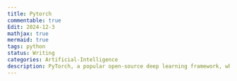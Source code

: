 ```yaml
---
title: Pytorch
commentable: true
Edit: 2024-12-3
mathjax: true
mermaid: true
tags: python
status: Writing
categories: Artificial-Intelligence
description: PyTorch, a popular open-source deep learning framework, which has flexible tensor computation and is widely used in many artificial intelligence fields.
---
```

